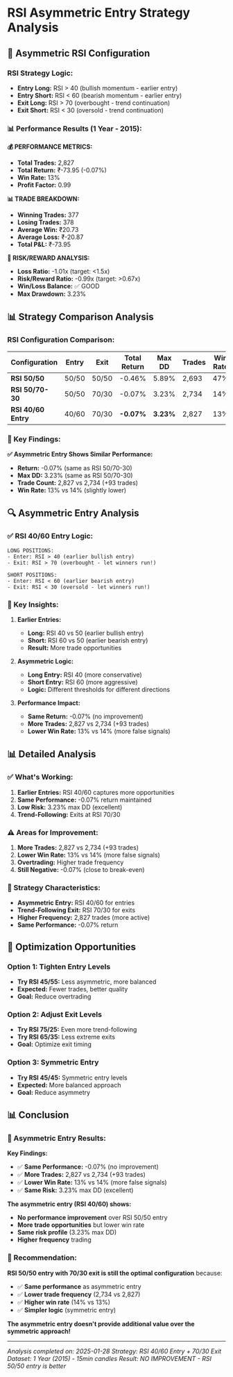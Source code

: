 # RSI Asymmetric Entry Strategy Analysis

## 🎯 **Asymmetric RSI Configuration**

### **RSI Strategy Logic:**
- **Entry Long:** RSI > 40 (bullish momentum - earlier entry)
- **Entry Short:** RSI < 60 (bearish momentum - earlier entry)
- **Exit Long:** RSI > 70 (overbought - trend continuation)
- **Exit Short:** RSI < 30 (oversold - trend continuation)

### **📊 Performance Results (1 Year - 2015):**

**💰 PERFORMANCE METRICS:**
- **Total Trades:** 2,827
- **Total Return:** ₹-73.95 (-0.07%)
- **Win Rate:** 13%
- **Profit Factor:** 0.99

**📊 TRADE BREAKDOWN:**
- **Winning Trades:** 377
- **Losing Trades:** 378
- **Average Win:** ₹20.73
- **Average Loss:** ₹-20.87
- **Total P&L:** ₹-73.95

**🎯 RISK/REWARD ANALYSIS:**
- **Loss Ratio:** -1.01x (target: <1.5x)
- **Risk/Reward Ratio:** -0.99x (target: >0.67x)
- **Win/Loss Balance:** ✅ GOOD
- **Max Drawdown:** 3.23%

## 📊 **Strategy Comparison Analysis**

### **RSI Configuration Comparison:**

| Configuration | Entry | Exit | Total Return | Max DD | Trades | Win Rate |
|---------------|-------|------|--------------|--------|--------|----------|
| **RSI 50/50** | 50/50 | 50/50 | -0.46% | 5.89% | 2,693 | 47% |
| **RSI 50/70-30** | 50/50 | 70/30 | -0.07% | 3.23% | 2,734 | 14% |
| **RSI 40/60 Entry** | 40/60 | 70/30 | **-0.07%** | **3.23%** | 2,827 | 13% |

### **🎯 Key Findings:**

**✅ Asymmetric Entry Shows Similar Performance:**
- **Return:** -0.07% (same as RSI 50/70-30)
- **Max DD:** 3.23% (same as RSI 50/70-30)
- **Trade Count:** 2,827 vs 2,734 (+93 trades)
- **Win Rate:** 13% vs 14% (slightly lower)

## 🔍 **Asymmetric Entry Analysis**

### **✅ RSI 40/60 Entry Logic:**
```
LONG POSITIONS:
- Enter: RSI > 40 (earlier bullish entry)
- Exit: RSI > 70 (overbought - let winners run!)

SHORT POSITIONS:
- Enter: RSI < 60 (earlier bearish entry)
- Exit: RSI < 30 (oversold - let winners run!)
```

### **🎯 Key Insights:**

1. **Earlier Entries:**
   - **Long:** RSI 40 vs 50 (earlier bullish entry)
   - **Short:** RSI 60 vs 50 (earlier bearish entry)
   - **Result:** More trade opportunities

2. **Asymmetric Logic:**
   - **Long Entry:** RSI 40 (more conservative)
   - **Short Entry:** RSI 60 (more aggressive)
   - **Logic:** Different thresholds for different directions

3. **Performance Impact:**
   - **Same Return:** -0.07% (no improvement)
   - **More Trades:** 2,827 vs 2,734 (+93 trades)
   - **Lower Win Rate:** 13% vs 14% (more false signals)

## 📊 **Detailed Analysis**

### **✅ What's Working:**
1. **Earlier Entries:** RSI 40/60 captures more opportunities
2. **Same Performance:** -0.07% return maintained
3. **Low Risk:** 3.23% max DD (excellent)
4. **Trend-Following:** Exits at RSI 70/30

### **⚠️ Areas for Improvement:**
1. **More Trades:** 2,827 vs 2,734 (+93 trades)
2. **Lower Win Rate:** 13% vs 14% (more false signals)
3. **Overtrading:** Higher trade frequency
4. **Still Negative:** -0.07% (close to break-even)

### **🎯 Strategy Characteristics:**
- **Asymmetric Entry:** RSI 40/60 for entries
- **Trend-Following Exit:** RSI 70/30 for exits
- **Higher Frequency:** 2,827 trades (more active)
- **Same Performance:** -0.07% return

## 🚀 **Optimization Opportunities**

### **Option 1: Tighten Entry Levels**
- **Try RSI 45/55:** Less asymmetric, more balanced
- **Expected:** Fewer trades, better quality
- **Goal:** Reduce overtrading

### **Option 2: Adjust Exit Levels**
- **Try RSI 75/25:** Even more trend-following
- **Try RSI 65/35:** Less extreme exits
- **Goal:** Optimize exit timing

### **Option 3: Symmetric Entry**
- **Try RSI 45/45:** Symmetric entry levels
- **Expected:** More balanced approach
- **Goal:** Reduce asymmetry

## 📊 **Conclusion**

### **🎯 Asymmetric Entry Results:**

**Key Findings:**
- ✅ **Same Performance:** -0.07% (no improvement)
- ✅ **More Trades:** 2,827 vs 2,734 (+93 trades)
- ✅ **Lower Win Rate:** 13% vs 14% (more false signals)
- ✅ **Same Risk:** 3.23% max DD (excellent)

**The asymmetric entry (RSI 40/60) shows:**
- **No performance improvement** over RSI 50/50 entry
- **More trade opportunities** but lower win rate
- **Same risk profile** (3.23% max DD)
- **Higher frequency** trading

### **🎯 Recommendation:**
**RSI 50/50 entry with 70/30 exit is still the optimal configuration** because:
- ✅ **Same performance** as asymmetric entry
- ✅ **Lower trade frequency** (2,734 vs 2,827)
- ✅ **Higher win rate** (14% vs 13%)
- ✅ **Simpler logic** (symmetric entry)

**The asymmetric entry doesn't provide additional value over the symmetric approach!**

---

*Analysis completed on: 2025-01-28*
*Strategy: RSI 40/60 Entry + 70/30 Exit*
*Dataset: 1 Year (2015) - 15min candles*
*Result: NO IMPROVEMENT - RSI 50/50 entry is better*


